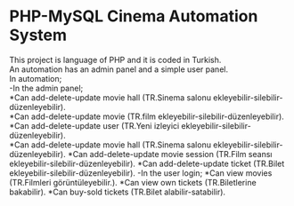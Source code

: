 # PHP-MySQL Cinema Automation System
This project is language of PHP and it is coded in Turkish.<br>
An automation has an admin panel and a simple user panel.<br>
In automation;<br>
-In the admin panel;<br>
  *Can add-delete-update movie hall    (TR.Sinema salonu ekleyebilir-silebilir-düzenleyebilir).<br>
  *Can add-delete-update movie         (TR.film ekleyebilir-silebilir-düzenleyebilir).<br>
  *Can add-delete-update user          (TR.Yeni izleyici ekleyebilir-silebilir-düzenleyebilir).<br>
  *Can add-delete-update movie hall    (TR.Sinema salonu ekleyebilir-silebilir-düzenleyebilir).
  *Can add-delete-update movie session (TR.Film seansı ekleyebilir-silebilir-düzenleyebilir).
  *Can add-delete-update ticket        (TR.Bilet ekleyebilir-silebilir-düzenleyebilir).
-In the user login;
  *Can view movies         (TR.Filmleri görüntüleyebilir.).
  *Can view own tickets    (TR.Biletlerine bakabilir).
  *Can buy-sold tickets    (TR.Bilet alabilir-satabilir).
